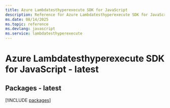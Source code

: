 ```yaml
---
title: Azure Lambdatesthyperexecute SDK for JavaScript
description: Reference for Azure Lambdatesthyperexecute SDK for JavaScript
ms.date: 08/14/2025
ms.topic: reference
ms.devlang: javascript
ms.service: lambdatesthyperexecute
---
```

# Azure Lambdatesthyperexecute SDK for JavaScript - latest
## Packages - latest
[!INCLUDE [packages](lambdatesthyperexecute-index.md)]